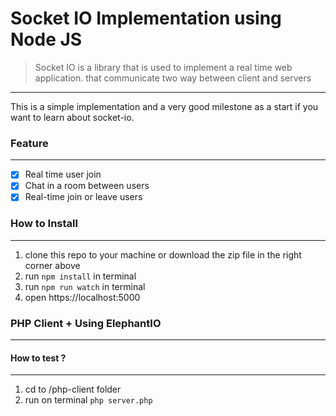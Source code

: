 # Socket IO Implementation using Node JS 

> Socket IO is a library that is used to implement
a real time web application. that communicate two way between
client and servers

--- 

This is a simple implementation and a very good milestone as a start
if you want to learn about socket-io. 

### Feature
---
- [x] Real time user join
- [x] Chat in a room between users
- [x] Real-time join or leave users 

### How to Install
---

1. clone this repo to your machine or download the zip file in the right corner above 
2. run `npm install` in terminal
3. run `npm run watch` in terminal
4. open https://localhost:5000 

### PHP Client + Using ElephantIO
----
#### How to test ?
----

1. cd to /php-client folder 
2. run on terminal `php server.php`
